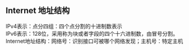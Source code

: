 ## Internet 地址结构
IPv4表示：点分四组：四个点分割的十进制数表示  
IPv6表示：128位，采用称为块或者字段的四个十六进制数，由冒号分割。  
Internet地址结构：网络号：识别接口可被哪个网络发现；主机号：特定主机
